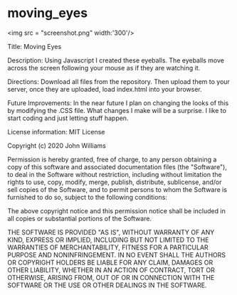 
# moving_eyes
<img src = "screenshot.png" width:'300'/>

Title: Moving Eyes

Description: Using Javascript I created these eyeballs. The eyeballs move across the screen following your mouse as if they are watching it.

Directions: Download all files from the repository. Then upload them to your server, once they are uploaded, load index.html into your browser. 

Future Improvements: In the near future I plan on changing the looks of this by modifying the .CSS file. What changes I make will be a surprise. I like to start coding and just letting stuff happen.

License information: MIT License

Copyright (c) 2020 John Williams

Permission is hereby granted, free of charge, to any person obtaining a copy
of this software and associated documentation files (the "Software"), to deal
in the Software without restriction, including without limitation the rights
to use, copy, modify, merge, publish, distribute, sublicense, and/or sell
copies of the Software, and to permit persons to whom the Software is
furnished to do so, subject to the following conditions:

The above copyright notice and this permission notice shall be included in all
copies or substantial portions of the Software.

THE SOFTWARE IS PROVIDED "AS IS", WITHOUT WARRANTY OF ANY KIND, EXPRESS OR
IMPLIED, INCLUDING BUT NOT LIMITED TO THE WARRANTIES OF MERCHANTABILITY,
FITNESS FOR A PARTICULAR PURPOSE AND NONINFRINGEMENT. IN NO EVENT SHALL THE
AUTHORS OR COPYRIGHT HOLDERS BE LIABLE FOR ANY CLAIM, DAMAGES OR OTHER
LIABILITY, WHETHER IN AN ACTION OF CONTRACT, TORT OR OTHERWISE, ARISING FROM,
OUT OF OR IN CONNECTION WITH THE SOFTWARE OR THE USE OR OTHER DEALINGS IN THE
SOFTWARE.
